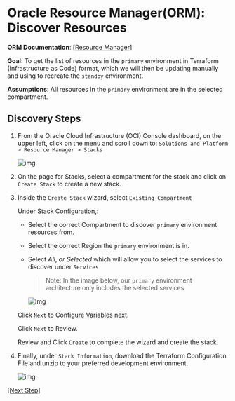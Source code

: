 # Oracle Resource Manager(ORM): Discover Resources
**ORM Documentation**: [[Resource Manager]](https://docs.oracle.com/en-us/iaas/Content/ResourceManager/Concepts/landing.htm)

**Goal**: To get the list of resources in the `primary` environment in Terraform (Infrastructure as Code) format, which we will then be updating manually and using to recreate the `standby` environment.

**Assumptions**: All resources in the `primary` environment are in the selected compartment.


## Discovery Steps
1. From the Oracle Cloud Infrastructure (OCI) Console dashboard, on the upper left, click on the menu and scroll down to:
 ``` Solutions and Platform > Resource Manager > Stacks ```

    ![img](./resources/location.PNG)

2. On the page for Stacks, select a compartment for the stack and click on ``` Create Stack``` to create a new stack.

3. Inside the `Create Stack` wizard, select `Existing Compartment`

    Under Stack Configuration,:
    + Select the correct Compartment to discover `primary` environment resources from.

    + Select the correct Region the `primary` environment is in.

    + Select _All_, *or* _Selected_ which will allow you to select the services to discover under `Services`

        > Note: In the image below, our `primary` environment architecture only includes the selected services

        ![img](./resources/createStack.PNG)

    Click `Next` to Configure Variables next.

    Click `Next` to Review.

    Review and Click `Create` to complete the wizard and create the stack.

4. Finally, under `Stack Information`, download the Terraform Configuration File and unzip to your preferred development environment.

    ![img](./resources/downloadConfiguration.PNG)
    
    

[[Next Step]](https://github.com/SunnyORCL/Iteam-DR-TF/blob/main/guides/replication_prep/terraform_prep.md)

